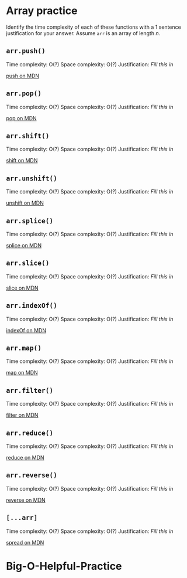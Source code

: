 # Array practice

Identify the time complexity of each of these functions with a 1 sentence
justification for your answer. Assume `arr` is an array of length _n_.

## `arr.push()`

Time complexity: O(?)
Space complexity: O(?)
Justification: _Fill this in_

[push on MDN][push]


## `arr.pop()`

Time complexity: O(?)
Space complexity: O(?)
Justification: _Fill this in_

[pop on MDN][pop]

## `arr.shift()`

Time complexity: O(?)
Space complexity: O(?)
Justification: _Fill this in_

[shift on MDN][shift]

## `arr.unshift()`

Time complexity: O(?)
Space complexity: O(?)
Justification: _Fill this in_

[unshift on MDN][unshift]

## `arr.splice()`

Time complexity: O(?)
Space complexity: O(?)
Justification: _Fill this in_

[splice on MDN][splice]

## `arr.slice()`

Time complexity: O(?)
Space complexity: O(?)
Justification: _Fill this in_

[slice on MDN][slice]

## `arr.indexOf()`

Time complexity: O(?)
Space complexity: O(?)
Justification: _Fill this in_

[indexOf on MDN][indexOf]

## `arr.map()`

Time complexity: O(?)
Space complexity: O(?)
Justification: _Fill this in_

[map on MDN][map]

## `arr.filter()`

Time complexity: O(?)
Space complexity: O(?)
Justification: _Fill this in_

[filter on MDN][filter]

## `arr.reduce()`

Time complexity: O(?)
Space complexity: O(?)
Justification: _Fill this in_

[reduce on MDN][reduce]

## `arr.reverse()`

Time complexity: O(?)
Space complexity: O(?)
Justification: _Fill this in_

[reverse on MDN][reverse]

## `[...arr]`

Time complexity: O(?)
Space complexity: O(?)
Justification: _Fill this in_

[spread on MDN][spread]

[push]:https://developer.mozilla.org/en-US/docs/Web/JavaScript/Reference/Global_Objects/Array/push
[pop]:https://developer.mozilla.org/en-US/docs/Web/JavaScript/Reference/Global_Objects/Array/pop
[shift]:https://developer.mozilla.org/en-US/docs/Web/JavaScript/Reference/Global_Objects/Array/shift
[unshift]:https://developer.mozilla.org/en-US/docs/Web/JavaScript/Reference/Global_Objects/Array/unshift
[splice]:https://developer.mozilla.org/en-US/docs/Web/JavaScript/Reference/Global_Objects/Array/splice
[slice]:https://developer.mozilla.org/en-US/docs/Web/JavaScript/Reference/Global_Objects/Array/slice
[indexOf]:https://developer.mozilla.org/en-US/docs/Web/JavaScript/Reference/Global_Objects/Array/indexOf
[map]:https://developer.mozilla.org/en-US/docs/Web/JavaScript/Reference/Global_Objects/Array/map
[filter]:https://developer.mozilla.org/en-US/docs/Web/JavaScript/Reference/Global_Objects/Array/filter
[reduce]:https://developer.mozilla.org/en-US/docs/Web/JavaScript/Reference/Global_Objects/Array/reduce
[reverse]:https://developer.mozilla.org/en-US/docs/Web/JavaScript/Reference/Global_Objects/Array/reverse
[spread]:https://developer.mozilla.org/en-US/docs/Web/JavaScript/Reference/Operators/Spread_syntax
# Big-O-Helpful-Practice
